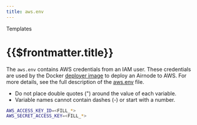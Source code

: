 ```yaml
---
title: aws.env
---
```


<TitleSpan>Templates</TitleSpan>

# {{$frontmatter.title}}

<VersionWarning/>

The `aws.env` contains AWS credentials from an IAM user. These credentials are
used by the Docker
[deployer image](../../grp-providers/docker/deployer-image.md) to deploy an
Airnode to AWS. For more details, see the full description of the
[aws.env](../deployment-files/aws-env.md) file.

- Do not place double quotes (") around the value of each variable.
- Variable names cannot contain dashes (-) or start with a number.

```sh
AWS_ACCESS_KEY_ID=<FILL_*>
AWS_SECRET_ACCESS_KEY=<FILL_*>
```
